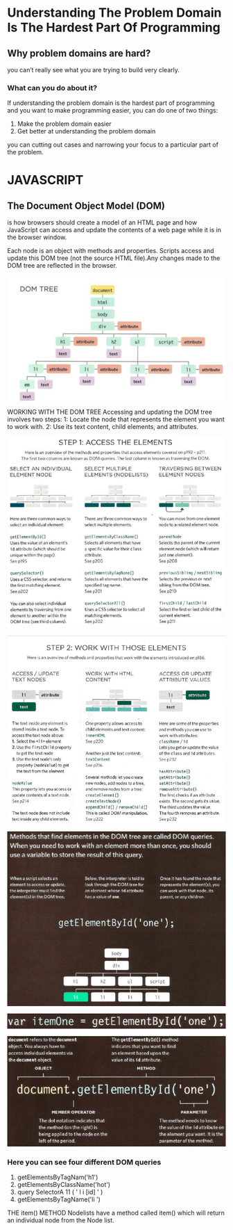 # Understanding The Problem Domain Is The Hardest Part Of Programming

## Why problem domains are hard?
you can’t really see what you are trying to build very clearly.


### What can you do about it?
If understanding the problem domain is the hardest part of programming and you want to make programming easier, you can do one of two things:

1. Make the problem domain easier
2. Get better at understanding the problem domain

you can cutting out cases and narrowing your focus to a particular part of the problem.



# JAVASCRIPT
## The Document Object Model (DOM)

is how browsers should create a model of an HTML page and how JavaScript can access and update the contents of a web page while it is in the browser window.

Each node is an object with methods and properties. Scripts access and update this DOM tree (not the source HTML file).Any changes made to the DOM tree are reflected in the browser.

![DOM](imageclass06/domTree.png)

WORKING WITH
THE DOM TREE
Accessing and updating the DOM tree involves two steps:
1: Locate the node that represents the element you want to work with.
2: Use its text content, child elements, and attributes.

![access](imageclass06/access.png)

![work](imageclass06/work.png)

![dom1](imageclass06/dom1.png)

![select](imageclass06/getelement.png)

![method](imageclass06/method.png)

### Here you can see four different DOM queries
1. getElementsByTagNam('h1')
2. getElementsByClassName('hot')
3. query SelectorA 11 ( ' l i [id] ' )
4. getElementsByTagName('li ')

THE item() METHOD
Nodelists have a method called item() which will return an individual node from the Node list.